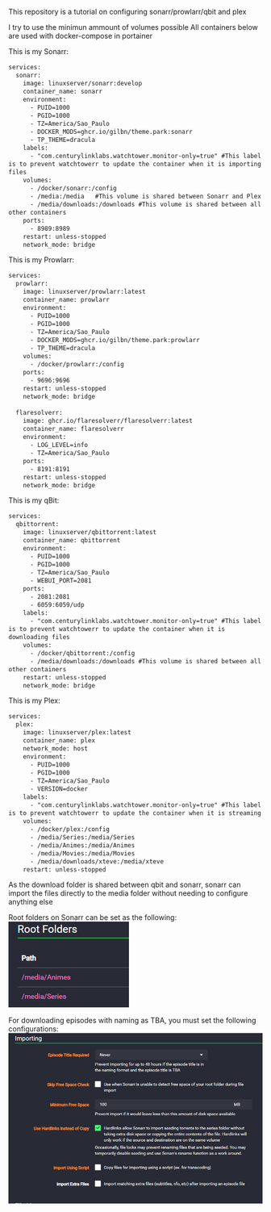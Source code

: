 This repository is a tutorial on configuring sonarr/prowlarr/qbit and plex

I try to use the minimun ammount of volumes possible
All containers below are used with docker-compose in portainer


This is my Sonarr:
```
services:
  sonarr:
    image: linuxserver/sonarr:develop
    container_name: sonarr
    environment:
      - PUID=1000
      - PGID=1000
      - TZ=America/Sao_Paulo
      - DOCKER_MODS=ghcr.io/gilbn/theme.park:sonarr
      - TP_THEME=dracula
    labels:
      - "com.centurylinklabs.watchtower.monitor-only=true" #This label is to prevent watchtowerr to update the container when it is importing files
    volumes:
      - /docker/sonarr:/config
      - /media:/media   #This volume is shared between Sonarr and Plex
      - /media/downloads:/downloads #This volume is shared between all other containers
    ports:
      - 8989:8989
    restart: unless-stopped
    network_mode: bridge
```

This is my Prowlarr:
```
services:
  prowlarr:
    image: linuxserver/prowlarr:latest
    container_name: prowlarr
    environment:
      - PUID=1000
      - PGID=1000
      - TZ=America/Sao_Paulo
      - DOCKER_MODS=ghcr.io/gilbn/theme.park:prowlarr
      - TP_THEME=dracula
    volumes:
      - /docker/prowlarr:/config
    ports:
      - 9696:9696
    restart: unless-stopped
    network_mode: bridge

  flaresolverr:
    image: ghcr.io/flaresolverr/flaresolverr:latest
    container_name: flaresolverr
    environment:
      - LOG_LEVEL=info
      - TZ=America/Sao_Paulo
    ports:
      - 8191:8191
    restart: unless-stopped
    network_mode: bridge
```

This is my qBit:
```
services:
  qbittorrent:
    image: linuxserver/qbittorrent:latest
    container_name: qbittorrent
    environment:
      - PUID=1000
      - PGID=1000
      - TZ=America/Sao_Paulo
      - WEBUI_PORT=2081
    ports:
      - 2081:2081
      - 6059:6059/udp
    labels:
      - "com.centurylinklabs.watchtower.monitor-only=true" #This label is to prevent watchtowerr to update the container when it is downloading files
    volumes:
      - /docker/qbittorrent:/config
      - /media/downloads:/downloads #This volume is shared between all other containers
    restart: unless-stopped
    network_mode: bridge
```
This is my Plex:
```
services:
  plex:
    image: linuxserver/plex:latest
    container_name: plex
    network_mode: host
    environment:
      - PUID=1000
      - PGID=1000
      - TZ=America/Sao_Paulo
      - VERSION=docker
    labels:
      - "com.centurylinklabs.watchtower.monitor-only=true" #This label is to prevent watchtowerr to update the container when it is streaming
    volumes:
      - /docker/plex:/config
      - /media/Series:/media/Series
      - /media/Animes:/media/Animes
      - /media/Movies:/media/Movies
      - /media/downloads/xteve:/media/xteve
    restart: unless-stopped
```

As the download folder is shared between qbit and sonarr, sonarr can import the files directly to the media folder without needing to configure anything else

Root folders on Sonarr can be set as the following:
![Alt text](sonarrrootfolder.png)

For downloading episodes with naming as TBA, you must set the following configurations:
![Alt text](sonarrimporting.png)